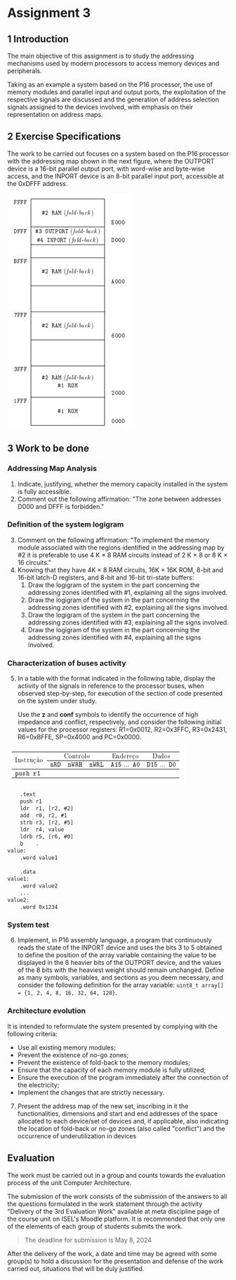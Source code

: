 # Assignment 3

## 1 Introduction

The main objective of this assignment is to study the addressing mechanisms used by modern processors to access memory devices and peripherals.

Taking as an example a system based on the P16 processor, the use of memory modules and parallel input and output ports, the exploitation of the respective signals are discussed
and the generation of address selection signals assigned to the devices involved, with emphasis on their representation on address maps.

## 2 Exercise Specifications

The work to be carried out focuses on a system based on the P16 processor with the addressing map shown in the next figure, where the OUTPORT device is a 16-bit parallel output port, with word-wise and byte-wise access, and the INPORT device is an 8-bit parallel input port, accessible at the 0xDFFF address.

![image-20240423221908565](../../images/image-20240423221908565.png)

## 3 Work to be done

### Addressing Map Analysis

1. Indicate, justifying, whether the memory capacity installed in the system is fully accessible.
2. Comment out the following affirmation: "The zone between addresses D000 and DFFF is
   forbidden."

### Definition of the system logigram

3. Comment on the following affirmation: "To implement the memory module associated with the regions identified in the addressing map by #2 it is preferable to use 4 K × 8 RAM circuits instead of 2 K × 8 or 8 K × 16 circuits."
4. Knowing that they have 4K × 8 RAM circuits, 16K × 16K ROM, 8-bit and 16-bit latch-D registers, and 8-bit and 16-bit tri-state buffers:
   1. Draw the logigram of the system in the part concerning the addressing zones identified with #1, explaining all the signs involved.
   2. Draw the logigram of the system in the part concerning the addressing zones identified with #2, explaining all the signs involved.
   3. Draw the logigram of the system in the part concerning the addressing zones identified with #3, explaining all the signs involved.
   4. Draw the logigram of the system in the part concerning the addressing zones identified with #4, explaining all the signs involved.

### Characterization of buses activity

5. In a table with the format indicated in the following table, display the activity of the signals in reference to the processor buses, when observed step-by-step, for execution
   of the section of code presented on the system under study.  

   Use the **z** and **conf** symbols to identify the occurrence of high impedance and conflict, respectively, and consider the following initial values for the processor registers:
   R1=0x0012, R2=0x3FFC, R3=0x2431, R6=0xBFFE, SP=0x4000 and PC=0x0000.

​	![image-20240423222949198](../../images/image-20240423222949198.png)

```assembly
	.text
	push r1
	ldr  r1, [r2, #2]
	add  r0, r2, #1
	strb r3, [r2, #5]
	ldr  r4, value
	ldrb r5, [r6, #0]
	b    .
value:
	.word value1
	
	.data
value1:
	.word value2
	...
value2:
	.word 0x1234
```

### System test

6. Implement, in P16 assembly language, a program that continuously reads the state
   of the INPORT device and uses the bits 3 to 5 obtained to define the position of the array variable containing the value to be displayed in the 8 heavier bits of the OUTPORT device, and the values of the 8 bits with the heaviest weight should remain unchanged. Define as many symbols, variables, and sections as you deem necessary, and consider the following definition for the array variable: ```uint8_t array[] = {1, 2, 4, 8, 16, 32, 64, 128}```.

### Architecture evolution

It is intended to reformulate the system presented by complying with the following criteria:

- Use all existing memory modules;
- Prevent the existence of no-go zones;
- Prevent the existence of fold-back to the memory modules;
- Ensure that the capacity of each memory module is fully utilized;
- Ensure the execution of the program immediately after the connection of the electricity;
- Implement the changes that are strictly necessary.

7. Present the address map of the new set, inscribing in it the functionalities, dimensions and start and end addresses of the space allocated to each device/set of devices and, if applicable, also indicating the location of fold-back or no-go zones (also called "conflict") and the occurrence of underutilization in devices

## Evaluation

The work must be carried out in a group and counts towards the evaluation process of the unit Computer Architecture.

The submission of the work consists of the submission of the answers to all the questions formulated in the work statement through the activity "Delivery of the 3rd Evaluation Work" available at meta discipline page of the course unit on ISEL's Moodle platform. It is recommended that only one of the elements of each group of students submits the work.

> The deadline for submission is May 8, 2024

After the delivery of the work, a date and time may be agreed with some group(s) to hold a discussion for the presentation and defense of the work carried out, situations that will be duly justified.

